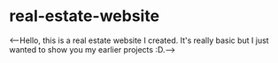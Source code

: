 # real-estate-website

<--Hello, this is a real estate website I created. It's really basic but I just wanted to show you my earlier projects :D.-->
